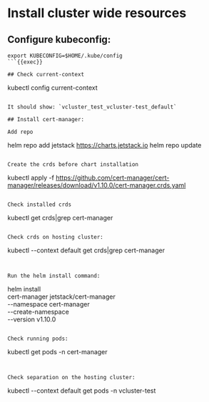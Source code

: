 # Install cluster wide resources

## Configure kubeconfig:

```
export KUBECONFIG=$HOME/.kube/config
```{{exec}}

## Check current-context

```
kubectl config current-context
```{{exec}}

It should show: `vcluster_test_vcluster-test_default`

## Install cert-manager:

Add repo

```
helm repo add jetstack https://charts.jetstack.io
helm repo update
```{{exec}}

Create the crds before chart installation

```
kubectl apply -f https://github.com/cert-manager/cert-manager/releases/download/v1.10.0/cert-manager.crds.yaml
```{{exec}}

Check installed crds

```
kubectl get crds|grep cert-manager
```{{exec}}

Check crds on hosting cluster:

```
kubectl --context default get crds|grep cert-manager
```{{exec}}


Run the helm install command:

```
helm install \
  cert-manager jetstack/cert-manager \
  --namespace cert-manager \
  --create-namespace \
  --version v1.10.0
```{{exec}}

Check running pods:

```
kubectl get pods -n cert-manager
```{{exec}}


Check separation on the hosting cluster:
```
kubectl --context default get pods -n vcluster-test
```{{exec}}